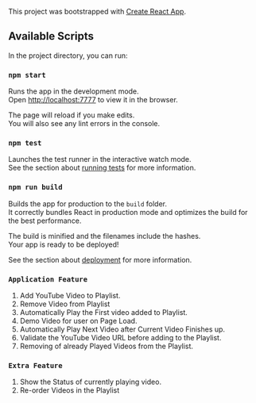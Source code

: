 This project was bootstrapped with [Create React App](https://github.com/facebook/create-react-app).

## Available Scripts

In the project directory, you can run:

### `npm start`

Runs the app in the development mode.<br />
Open [http://localhost:7777](http://localhost:7777) to view it in the browser.

The page will reload if you make edits.<br />
You will also see any lint errors in the console.

### `npm test`

Launches the test runner in the interactive watch mode.<br />
See the section about [running tests](https://facebook.github.io/create-react-app/docs/running-tests) for more information.

### `npm run build`

Builds the app for production to the `build` folder.<br />
It correctly bundles React in production mode and optimizes the build for the best performance.

The build is minified and the filenames include the hashes.<br />
Your app is ready to be deployed!

See the section about [deployment](https://facebook.github.io/create-react-app/docs/deployment) for more information.

### `Application Feature`

1. Add YouTube Video to Playlist.
2. Remove Video from Playlist
3. Automatically Play the First video added to Playlist.
4. Demo Video for user on Page Load.
5. Automatically Play Next Video after Current Video Finishes up.
6. Validate the YouTube Video URL before adding to the Playlist.
7. Removing of already Played Videos from the Playlist.

### `Extra Feature`

1. Show the Status of currently playing video.
2. Re-order Videos in the Playlist